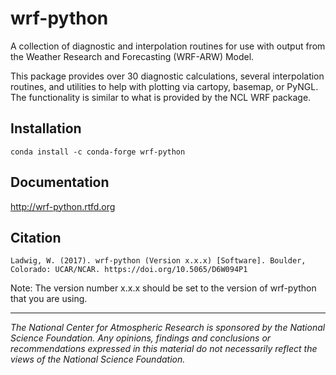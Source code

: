 wrf-python
==============

A collection of diagnostic and interpolation routines for use with output from the Weather Research and Forecasting (WRF-ARW) Model.

This package provides over 30 diagnostic calculations, several interpolation routines, and utilities to help with plotting via cartopy, basemap, or PyNGL. The functionality is similar to what is provided by the NCL WRF package.


Installation
----------------------------

    conda install -c conda-forge wrf-python

Documentation
----------------------------------

http://wrf-python.rtfd.org


Citation
------------------

    Ladwig, W. (2017). wrf-python (Version x.x.x) [Software]. Boulder, Colorado: UCAR/NCAR. https://doi.org/10.5065/D6W094P1 
    
Note: The version number x.x.x should be set to the version of wrf-python that you are using.


--------------------

*The National Center for Atmospheric Research is sponsored by the National
Science Foundation. Any opinions, findings and conclusions or recommendations
expressed in this material do not necessarily reflect the views of the
National Science Foundation.*


